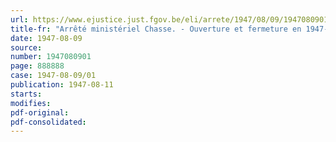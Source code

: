 ```yaml
---
url: https://www.ejustice.just.fgov.be/eli/arrete/1947/08/09/1947080901/justel
title-fr: "Arrêté ministériel Chasse. - Ouverture et fermeture en 1947-1948"
date: 1947-08-09
source:
number: 1947080901
page: 888888
case: 1947-08-09/01
publication: 1947-08-11
starts:
modifies:
pdf-original:
pdf-consolidated:
---
```



